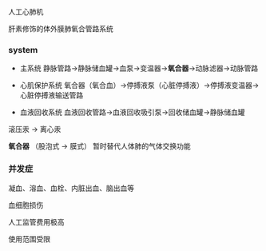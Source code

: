 人工心肺机

肝素修饰的体外膜肺氧合管路系统


### system
- 主系统
	静脉管路→静脉储血罐→血泵→变温器→**氧合器**→动脉滤器→动脉管路

- 心肌保护系统
	氧合器（氧合血）→停搏液泵（心脏停搏液）→停搏液变温器→心脏停搏液输送管路

- 血液回收系统
	血液回收管路→血液回收吸引泵→回收储血罐→静脉储血罐


滚压汞 -> 离心汞

**氧合器**  （股泡式 -> 膜式）
暂时替代人体肺的气体交换功能


### 并发症

凝血、溶血、血栓、内脏出血、脑出血等

血细胞损伤

人工监管费用极高

使用范围受限